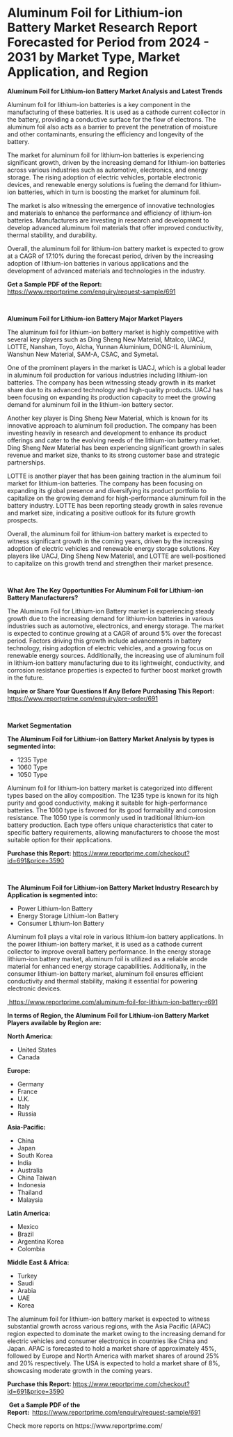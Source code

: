 <p><h1>Aluminum Foil for Lithium-ion Battery Market Research Report Forecasted for Period from 2024 -  2031 by Market Type, Market Application, and Region</h1></p><p><strong>Aluminum Foil for Lithium-ion Battery Market Analysis and Latest Trends</strong></p>
<p><p>Aluminum foil for lithium-ion batteries is a key component in the manufacturing of these batteries. It is used as a cathode current collector in the battery, providing a conductive surface for the flow of electrons. The aluminum foil also acts as a barrier to prevent the penetration of moisture and other contaminants, ensuring the efficiency and longevity of the battery.</p><p>The market for aluminum foil for lithium-ion batteries is experiencing significant growth, driven by the increasing demand for lithium-ion batteries across various industries such as automotive, electronics, and energy storage. The rising adoption of electric vehicles, portable electronic devices, and renewable energy solutions is fueling the demand for lithium-ion batteries, which in turn is boosting the market for aluminum foil.</p><p>The market is also witnessing the emergence of innovative technologies and materials to enhance the performance and efficiency of lithium-ion batteries. Manufacturers are investing in research and development to develop advanced aluminum foil materials that offer improved conductivity, thermal stability, and durability.</p><p>Overall, the aluminum foil for lithium-ion battery market is expected to grow at a CAGR of 17.10% during the forecast period, driven by the increasing adoption of lithium-ion batteries in various applications and the development of advanced materials and technologies in the industry.</p></p>
<p><strong>Get a Sample PDF of the Report:&nbsp;</strong> <a href="https://www.reportprime.com/enquiry/request-sample/691">https://www.reportprime.com/enquiry/request-sample/691</a></p>
<p>&nbsp;</p>
<p><strong>Aluminum Foil for Lithium-ion Battery Major Market Players</strong></p>
<p><p>The aluminum foil for lithium-ion battery market is highly competitive with several key players such as Ding Sheng New Material, Mtalco, UACJ, LOTTE, Nanshan, Toyo, Alcha, Yunnan Aluminium, DONG-IL Aluminium, Wanshun New Material, SAM-A, CSAC, and Symetal.</p><p>One of the prominent players in the market is UACJ, which is a global leader in aluminum foil production for various industries including lithium-ion batteries. The company has been witnessing steady growth in its market share due to its advanced technology and high-quality products. UACJ has been focusing on expanding its production capacity to meet the growing demand for aluminum foil in the lithium-ion battery sector.</p><p>Another key player is Ding Sheng New Material, which is known for its innovative approach to aluminum foil production. The company has been investing heavily in research and development to enhance its product offerings and cater to the evolving needs of the lithium-ion battery market. Ding Sheng New Material has been experiencing significant growth in sales revenue and market size, thanks to its strong customer base and strategic partnerships.</p><p>LOTTE is another player that has been gaining traction in the aluminum foil market for lithium-ion batteries. The company has been focusing on expanding its global presence and diversifying its product portfolio to capitalize on the growing demand for high-performance aluminum foil in the battery industry. LOTTE has been reporting steady growth in sales revenue and market size, indicating a positive outlook for its future growth prospects.</p><p>Overall, the aluminum foil for lithium-ion battery market is expected to witness significant growth in the coming years, driven by the increasing adoption of electric vehicles and renewable energy storage solutions. Key players like UACJ, Ding Sheng New Material, and LOTTE are well-positioned to capitalize on this growth trend and strengthen their market presence.</p></p>
<p>&nbsp;</p>
<p><strong>What Are The Key Opportunities For Aluminum Foil for Lithium-ion Battery Manufacturers?</strong></p>
<p><p>The Aluminum Foil for Lithium-ion Battery market is experiencing steady growth due to the increasing demand for lithium-ion batteries in various industries such as automotive, electronics, and energy storage. The market is expected to continue growing at a CAGR of around 5% over the forecast period. Factors driving this growth include advancements in battery technology, rising adoption of electric vehicles, and a growing focus on renewable energy sources. Additionally, the increasing use of aluminum foil in lithium-ion battery manufacturing due to its lightweight, conductivity, and corrosion resistance properties is expected to further boost market growth in the future.</p></p>
<p><strong>Inquire or Share Your Questions If Any Before Purchasing This Report:</strong> <a href="https://www.reportprime.com/enquiry/pre-order/691">https://www.reportprime.com/enquiry/pre-order/691</a></p>
<p>&nbsp;</p>
<p><strong>Market Segmentation</strong></p>
<p><strong>The Aluminum Foil for Lithium-ion Battery Market Analysis by types is segmented into:</strong></p>
<p><ul><li>1235 Type</li><li>1060 Type</li><li>1050 Type</li></ul></p>
<p><p>Aluminum foil for lithium-ion battery market is categorized into different types based on the alloy composition. The 1235 type is known for its high purity and good conductivity, making it suitable for high-performance batteries. The 1060 type is favored for its good formability and corrosion resistance. The 1050 type is commonly used in traditional lithium-ion battery production. Each type offers unique characteristics that cater to specific battery requirements, allowing manufacturers to choose the most suitable option for their applications.</p></p>
<p><strong>Purchase this Report:&nbsp;</strong><a href="https://www.reportprime.com/checkout?id=691&price=3590">https://www.reportprime.com/checkout?id=691&price=3590</a></p>
<p>&nbsp;</p>
<p><strong>The Aluminum Foil for Lithium-ion Battery Market Industry Research by Application is segmented into:</strong></p>
<p><ul><li>Power Lithium-Ion Battery</li><li>Energy Storage Lithium-Ion Battery</li><li>Consumer Lithium-Ion Battery</li></ul></p>
<p><p>Aluminum foil plays a vital role in various lithium-ion battery applications. In the power lithium-ion battery market, it is used as a cathode current collector to improve overall battery performance. In the energy storage lithium-ion battery market, aluminum foil is utilized as a reliable anode material for enhanced energy storage capabilities. Additionally, in the consumer lithium-ion battery market, aluminum foil ensures efficient conductivity and thermal stability, making it essential for powering electronic devices.</p></p>
<p><a href="https://www.reportprime.com/aluminum-foil-for-lithium-ion-battery-r691">&nbsp;https://www.reportprime.com/aluminum-foil-for-lithium-ion-battery-r691</a></p>
<p><strong>In terms of Region, the Aluminum Foil for Lithium-ion Battery Market Players available by Region are:</strong></p>
<p>
    <p> <strong> North America: </strong>
        <ul>
            <li>United States</li>
            <li>Canada</li>
        </ul>
        </p> 
    <p> <strong> Europe: </strong>
        <ul>
            <li>Germany</li>
            <li>France</li>
            <li>U.K.</li>
            <li>Italy</li>
            <li>Russia</li>
        </ul>
        </p> 
    <p> <strong> Asia-Pacific: </strong>
        <ul>
            <li>China</li>
            <li>Japan</li>
            <li>South Korea</li>
            <li>India</li>
            <li>Australia</li>
            <li>China Taiwan</li>
            <li>Indonesia</li>
            <li>Thailand</li>
            <li>Malaysia</li>
        </ul>
        </p> 
    <p> <strong> Latin America: </strong>
        <ul>
            <li>Mexico</li>
            <li>Brazil</li>
            <li>Argentina Korea</li>
            <li>Colombia</li>
        </ul>
        </p> 
    <p> <strong> Middle East & Africa: </strong>
        <ul>
            <li>Turkey</li>
            <li>Saudi</li>
            <li>Arabia</li>
            <li>UAE</li>
            <li>Korea</li>
        </ul>
    </p>
    </p>
<p><p>The aluminum foil for lithium-ion battery market is expected to witness substantial growth across various regions, with the Asia Pacific (APAC) region expected to dominate the market owing to the increasing demand for electric vehicles and consumer electronics in countries like China and Japan. APAC is forecasted to hold a market share of approximately 45%, followed by Europe and North America with market shares of around 25% and 20% respectively. The USA is expected to hold a market share of 8%, showcasing moderate growth in the coming years.</p></p>
<p><strong>Purchase this Report: </strong><a href="https://www.reportprime.com/checkout?id=691&price=3590">https://www.reportprime.com/checkout?id=691&price=3590</a></p>
<p>&nbsp;<strong>Get a Sample PDF of the Report:&nbsp;&nbsp;</strong><a href="https://www.reportprime.com/enquiry/request-sample/691">https://www.reportprime.com/enquiry/request-sample/691</a></p>
<p><strong></strong></p>
<p>Check more reports on https://www.reportprime.com/</p>